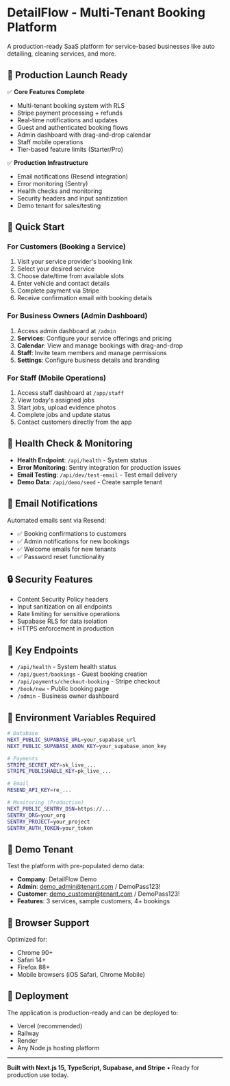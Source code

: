 # DetailFlow - Multi-Tenant Booking Platform

A production-ready SaaS platform for service-based businesses like auto detailing, cleaning services, and more.

## 🚀 Production Launch Ready

✅ **Core Features Complete**
- Multi-tenant booking system with RLS
- Stripe payment processing + refunds
- Real-time notifications and updates  
- Guest and authenticated booking flows
- Admin dashboard with drag-and-drop calendar
- Staff mobile operations
- Tier-based feature limits (Starter/Pro)

✅ **Production Infrastructure**
- Email notifications (Resend integration)
- Error monitoring (Sentry)
- Health checks and monitoring
- Security headers and input sanitization
- Demo tenant for sales/testing

## 🔧 Quick Start

### For Customers (Booking a Service)
1. Visit your service provider's booking link
2. Select your desired service
3. Choose date/time from available slots
4. Enter vehicle and contact details
5. Complete payment via Stripe
6. Receive confirmation email with booking details

### For Business Owners (Admin Dashboard)
1. Access admin dashboard at `/admin`
2. **Services**: Configure your service offerings and pricing
3. **Calendar**: View and manage bookings with drag-and-drop
4. **Staff**: Invite team members and manage permissions
5. **Settings**: Configure business details and branding

### For Staff (Mobile Operations)
1. Access staff dashboard at `/app/staff`
2. View today's assigned jobs
3. Start jobs, upload evidence photos
4. Complete jobs and update status
5. Contact customers directly from the app

## 🏥 Health Check & Monitoring

- **Health Endpoint**: `/api/health` - System status
- **Error Monitoring**: Sentry integration for production issues
- **Email Testing**: `/api/dev/test-email` - Test email delivery
- **Demo Data**: `/api/demo/seed` - Create sample tenant

## 📧 Email Notifications

Automated emails sent via Resend:
- ✅ Booking confirmations to customers
- ✅ Admin notifications for new bookings  
- ✅ Welcome emails for new tenants
- ✅ Password reset functionality

## 🔒 Security Features

- Content Security Policy headers
- Input sanitization on all endpoints
- Rate limiting for sensitive operations
- Supabase RLS for data isolation
- HTTPS enforcement in production

## 🎯 Key Endpoints

- `/api/health` - System health status
- `/api/guest/bookings` - Guest booking creation
- `/api/payments/checkout-booking` - Stripe checkout
- `/book/new` - Public booking page
- `/admin` - Business owner dashboard

## 💾 Environment Variables Required

```bash
# Database
NEXT_PUBLIC_SUPABASE_URL=your_supabase_url
NEXT_PUBLIC_SUPABASE_ANON_KEY=your_supabase_anon_key

# Payments  
STRIPE_SECRET_KEY=sk_live_...
STRIPE_PUBLISHABLE_KEY=pk_live_...

# Email
RESEND_API_KEY=re_...

# Monitoring (Production)
NEXT_PUBLIC_SENTRY_DSN=https://...
SENTRY_ORG=your_org
SENTRY_PROJECT=your_project
SENTRY_AUTH_TOKEN=your_token
```

## 🏢 Demo Tenant

Test the platform with pre-populated demo data:
- **Company**: DetailFlow Demo  
- **Admin**: demo_admin@tenant.com / DemoPass123!
- **Customer**: demo_customer@tenant.com / DemoPass123!
- **Features**: 3 services, sample customers, 4+ bookings

## 📱 Browser Support

Optimized for:
- Chrome 90+
- Safari 14+  
- Firefox 88+
- Mobile browsers (iOS Safari, Chrome Mobile)

## 🚀 Deployment

The application is production-ready and can be deployed to:
- Vercel (recommended)
- Railway  
- Render
- Any Node.js hosting platform

---

**Built with Next.js 15, TypeScript, Supabase, and Stripe** • Ready for production use today.